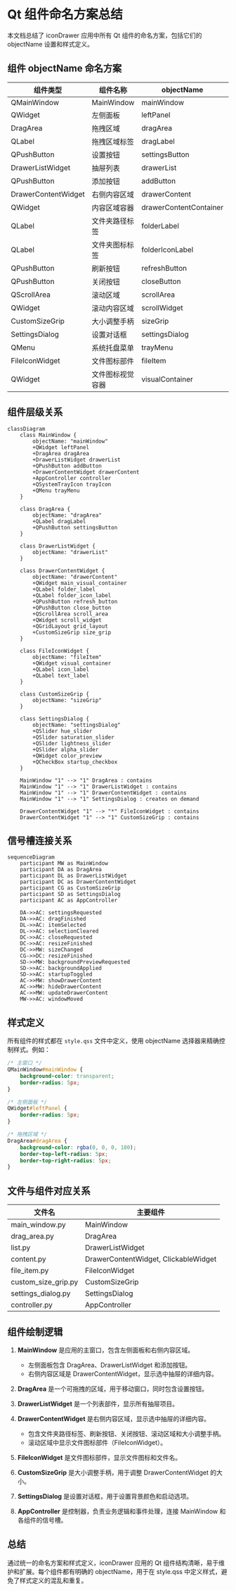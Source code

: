 # Qt 组件命名方案总结

本文档总结了 iconDrawer 应用中所有 Qt 组件的命名方案，包括它们的 objectName 设置和样式定义。

## 组件 objectName 命名方案

| 组件类型 | 组件名称 | objectName | 文件位置 |
|---------|---------|------------|---------|
| QMainWindow | MainWindow | mainWindow | main_window.py |
| QWidget | 左侧面板 | leftPanel | main_window.py |
| DragArea | 拖拽区域 | dragArea | drag_area.py |
| QLabel | 拖拽区域标签 | dragLabel | drag_area.py |
| QPushButton | 设置按钮 | settingsButton | drag_area.py |
| DrawerListWidget | 抽屉列表 | drawerList | main_window.py |
| QPushButton | 添加按钮 | addButton | main_window.py |
| DrawerContentWidget | 右侧内容区域 | drawerContent | main_window.py |
| QWidget | 内容区域容器 | drawerContentContainer | content.py |
| QLabel | 文件夹路径标签 | folderLabel | content.py |
| QLabel | 文件夹图标标签 | folderIconLabel | content.py |
| QPushButton | 刷新按钮 | refreshButton | content.py |
| QPushButton | 关闭按钮 | closeButton | content.py |
| QScrollArea | 滚动区域 | scrollArea | content.py |
| QWidget | 滚动内容区域 | scrollWidget | content.py |
| CustomSizeGrip | 大小调整手柄 | sizeGrip | custom_size_grip.py |
| SettingsDialog | 设置对话框 | settingsDialog | settings_dialog.py |
| QMenu | 系统托盘菜单 | trayMenu | main_window.py |
| FileIconWidget | 文件图标部件 | fileItem | file_item.py |
| QWidget | 文件图标视觉容器 | visualContainer | file_item.py |

## 组件层级关系

```mermaid
classDiagram
    class MainWindow {
        objectName: "mainWindow"
        +QWidget leftPanel
        +DragArea dragArea
        +DrawerListWidget drawerList
        +QPushButton addButton
        +DrawerContentWidget drawerContent
        +AppController controller
        +QSystemTrayIcon trayIcon
        +QMenu trayMenu
    }

    class DragArea {
        objectName: "dragArea"
        +QLabel dragLabel
        +QPushButton settingsButton
    }

    class DrawerListWidget {
        objectName: "drawerList"
    }

    class DrawerContentWidget {
        objectName: "drawerContent"
        +QWidget main_visual_container
        +QLabel folder_label
        +QLabel folder_icon_label
        +QPushButton refresh_button
        +QPushButton close_button
        +QScrollArea scroll_area
        +QWidget scroll_widget
        +QGridLayout grid_layout
        +CustomSizeGrip size_grip
    }

    class FileIconWidget {
        objectName: "fileItem"
        +QWidget visual_container
        +QLabel icon_label
        +QLabel text_label
    }

    class CustomSizeGrip {
        objectName: "sizeGrip"
    }

    class SettingsDialog {
        objectName: "settingsDialog"
        +QSlider hue_slider
        +QSlider saturation_slider
        +QSlider lightness_slider
        +QSlider alpha_slider
        +QWidget color_preview
        +QCheckBox startup_checkbox
    }

    MainWindow "1" --> "1" DragArea : contains
    MainWindow "1" --> "1" DrawerListWidget : contains
    MainWindow "1" --> "1" DrawerContentWidget : contains
    MainWindow "1" --> "1" SettingsDialog : creates on demand

    DrawerContentWidget "1" --> "*" FileIconWidget : contains
    DrawerContentWidget "1" --> "1" CustomSizeGrip : contains
```

## 信号槽连接关系

```mermaid
sequenceDiagram
    participant MW as MainWindow
    participant DA as DragArea
    participant DL as DrawerListWidget
    participant DC as DrawerContentWidget
    participant CG as CustomSizeGrip
    participant SD as SettingsDialog
    participant AC as AppController

    DA->>AC: settingsRequested
    DA->>AC: dragFinished
    DL->>AC: itemSelected
    DL->>AC: selectionCleared
    DC->>AC: closeRequested
    DC->>AC: resizeFinished
    DC->>MW: sizeChanged
    CG->>DC: resizeFinished
    SD->>MW: backgroundPreviewRequested
    SD->>AC: backgroundApplied
    SD->>AC: startupToggled
    AC->>MW: showDrawerContent
    AC->>MW: hideDrawerContent
    AC->>MW: updateDrawerContent
    MW->>AC: windowMoved
```

## 样式定义

所有组件的样式都在 `style.qss` 文件中定义，使用 objectName 选择器来精确控制样式。例如：

```css
/* 主窗口 */
QMainWindow#mainWindow {
    background-color: transparent;
    border-radius: 5px;
}

/* 左侧面板 */
QWidget#leftPanel {
    border-radius: 5px;
}

/* 拖拽区域 */
DragArea#dragArea {
    background-color: rgba(0, 0, 0, 180);
    border-top-left-radius: 5px;
    border-top-right-radius: 5px;
}
```

## 文件与组件对应关系

| 文件名 | 主要组件 |
|-------|---------|
| main_window.py | MainWindow |
| drag_area.py | DragArea |
| list.py | DrawerListWidget |
| content.py | DrawerContentWidget, ClickableWidget |
| file_item.py | FileIconWidget |
| custom_size_grip.py | CustomSizeGrip |
| settings_dialog.py | SettingsDialog |
| controller.py | AppController |

## 组件绘制逻辑

1. **MainWindow** 是应用的主窗口，包含左侧面板和右侧内容区域。
   - 左侧面板包含 DragArea、DrawerListWidget 和添加按钮。
   - 右侧内容区域是 DrawerContentWidget，显示选中抽屉的详细内容。

2. **DragArea** 是一个可拖拽的区域，用于移动窗口，同时包含设置按钮。

3. **DrawerListWidget** 是一个列表部件，显示所有抽屉项目。

4. **DrawerContentWidget** 是右侧内容区域，显示选中抽屉的详细内容。
   - 包含文件夹路径标签、刷新按钮、关闭按钮、滚动区域和大小调整手柄。
   - 滚动区域中显示文件图标部件（FileIconWidget）。

5. **FileIconWidget** 是文件图标部件，显示文件图标和文件名。

6. **CustomSizeGrip** 是大小调整手柄，用于调整 DrawerContentWidget 的大小。

7. **SettingsDialog** 是设置对话框，用于设置背景颜色和启动选项。

8. **AppController** 是控制器，负责业务逻辑和事件处理，连接 MainWindow 和各组件的信号槽。

## 总结

通过统一的命名方案和样式定义，iconDrawer 应用的 Qt 组件结构清晰，易于维护和扩展。每个组件都有明确的 objectName，用于在 style.qss 中定义样式，避免了样式定义的混乱和重复。

